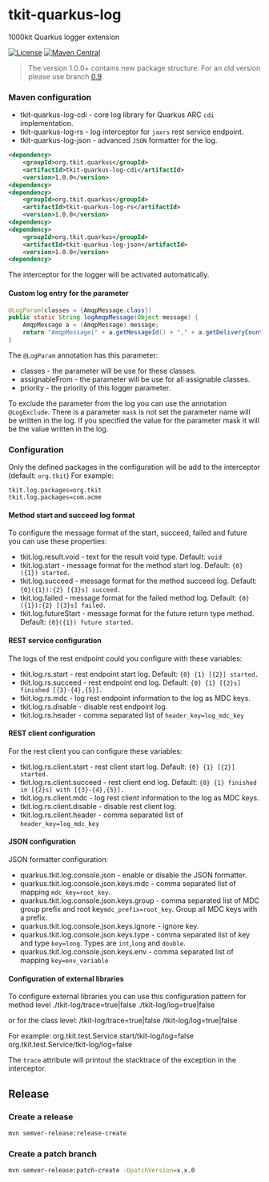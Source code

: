 # tkit-quarkus-log

1000kit Quarkus logger extension

[![License](https://img.shields.io/badge/license-Apache--2.0-green?style=for-the-badge&logo=apache)](https://www.apache.org/licenses/LICENSE-2.0)
[![Maven Central](https://img.shields.io/maven-central/v/org.tkit.quarkus/tkit-quarkus-log-parent?logo=java&style=for-the-badge)](https://maven-badges.herokuapp.com/maven-central/org.tkit.quarkus/tkit-quarkus-log-parent)

> The version 1.0.0+ contains new package structure. For an old version please use 
> branch [0.9](https://gitlab.com/1000kit/libs/quarkus/tkit-quarkus-log/-/tree/0.9).

### Maven configuration

 * tkit-quarkus-log-cdi - core log library for Quarkus ARC `cdi` implementation.
 * tkit-quarkus-log-rs - log interceptor for `jaxrs` rest service endpoint.
 * tkit-quarkus-log-json - advanced `JSON` formatter for the log.
   
```xml
<dependency>
    <groupId>org.tkit.quarkus</groupId>
    <artifactId>tkit-quarkus-log-cdi</artifactId>
    <version>1.0.0</version>
<dependency>
<dependency>
    <groupId>org.tkit.quarkus</groupId>
    <artifactId>tkit-quarkus-log-rs</artifactId>
    <version>1.0.0</version>
<dependency>
<dependency>
    <groupId>org.tkit.quarkus</groupId>
    <artifactId>tkit-quarkus-log-json</artifactId>
    <version>1.0.0</version>
<dependency>
```
The interceptor for the logger will be activated automatically.

#### Custom log entry for the parameter

```java
@LogParam(classes = {AmqpMessage.class})
public static String logAmqpMessage(Object message) {
    AmqpMessage a = (AmqpMessage) message;
    return "AmqpMessage[" + a.getMessageId() + "," + a.getDeliveryCount() + "]";
}
```

The ```@LogParam``` annotation has this parameter:
 * classes - the parameter will be use for these classes.
 * assignableFrom - the parameter will be use for all assignable classes.
 * priority - the priority of this logger parameter.

To exclude the parameter from the log you can use the annotation ```@LogExclude```.
There is a parameter ```mask``` is not set the parameter name will be written in the log.
If you specified the value for the parameter mask it will be the value written in the log.

### Configuration

Only the defined packages in the configuration will be add to the interceptor (default: `org.tkit`)
For example:
```properties
tkit.log.packages=org.tkit
tkit.log.packages=com.acme
```

#### Method start and succeed log format

To configure the message format of the start, succeed, failed and future you can use these properties:
 * tkit.log.result.void - text for the result void type. Default: ```void```
 * tkit.log.start - message format for the method start log. Default: ```{0}({1}) started.```
 * tkit.log.succeed - message format for the method succeed log. Default: ```{0}({1}):{2} [{3}s] succeed.```
 * tkit.log.failed - message format for the failed method log. Default: ```{0}({1}):{2} [{3}s] failed.```
 * tkit.log.futureStart - message format for the future return type method. Default: ```{0}({1}) future started.```
 
#### REST service configuration

The logs of the rest endpoint could you configure with these variables:
 * tkit.log.rs.start - rest endpoint start log. Default: ```{0} {1} [{2}] started.```
 * tkit.log.rs.succeed - rest endpoint end log. Default: ```{0} {1} [{2}s] finished [{3}-{4},{5}].```
 * tkit.log.rs.mdc - log rest endpoint information to the log as MDC keys.
 * tkit.log.rs.disable - disable rest endpoint log.
 * tkit.log.rs.header - comma separated list of `header_key=log_mdc_key`
  
#### REST client configuration 

For the rest client you can configure these variables:
 * tkit.log.rs.client.start - rest client start log. Default:  ```{0} {1} [{2}] started.```
 * tkit.log.rs.client.succeed - rest client end log. Default:  ```{0} {1} finished in [{2}s] with [{3}-{4},{5}].```
 * tkit.log.rs.client.mdc - log rest client information to the log as MDC keys.
 * tkit.log.rs.client.disable - disable rest client log.
 * tkit.log.rs.client.header - comma separated list of `header_key=log_mdc_key`
         
#### JSON configuration

JSON formatter configuration:
 * quarkus.tkit.log.console.json - enable or disable the JSON formatter.
 * quarkus.tkit.log.console.json.keys.mdc - comma separated list of mapping `mdc_key=root_key`.
 * quarkus.tkit.log.console.json.keys.group - comma separated list of MDC group prefix and root key`mdc_prefix=root_key`. Group all MDC keys with a prefix.
 * quarkus.tkit.log.console.json.keys.ignore - ignore key.
 * quarkus.tkit.log.console.json.keys.type - comma separated list of key and type `key=long`. Types are `int`,`long` and `double`.
 * quarkus.tkit.log.console.json.keys.env - comma separated list of mapping `key=env_variable`
         
#### Configuration of external libraries

To configure external libraries you can use this configuration pattern for method level
<class>.<method>/tkit-log/trace=true|false
<class>.<method>/tkit-log/log=true|false

or for the class level:
<class>/tkit-log/trace=true|false
<class>/tkit-log/log=true|false

For example:
org.tkit.test.Service.start/tkit-log/log=false
org.tkit.test.Service/tkit-log/log=false

The ```trace``` attribute will printout the stacktrace of the exception in the interceptor.

## Release

### Create a release

```bash
mvn semver-release:release-create
```

### Create a patch branch
```bash
mvn semver-release:patch-create -DpatchVersion=x.x.0
